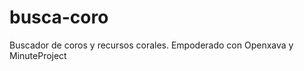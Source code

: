 busca-coro
==========

Buscador de coros y recursos corales.
Empoderado con Openxava y MinuteProject
